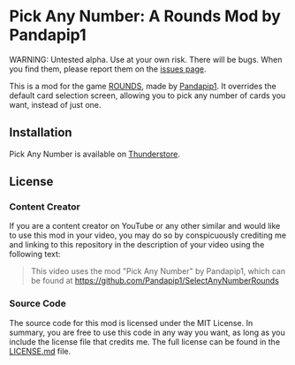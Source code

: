 # Pick Any Number: A Rounds Mod by Pandapip1

WARNING: Untested alpha. Use at your own risk. There will be bugs. When you find them, please report them on the [issues page](https://github.com/Pandapip1/SelectAnyNumberRounds/issues).

This is a mod for the game [ROUNDS](https://store.steampowered.com/app/1557740/ROUNDS/), made by [Pandapip1](https://github.com/Pandapip1). It overrides the default card selection screen, allowing you to pick any number of cards you want, instead of just one.

## Installation

Pick Any Number is available on [Thunderstore](https://thunderstore.io/package/Pandapip1/PickAnyNumber/).

## License

### Content Creator

If you are a content creator on YouTube or any other similar and would like to use this mod in your video, you may do so by conspicuously crediting me and linking to this repository in the description of your video using the following text:

> This video uses the mod "Pick Any Number" by Pandapip1, which can be found at https://github.com/Pandapip1/SelectAnyNumberRounds

### Source Code

The source code for this mod is licensed under the MIT License. In summary, you are free to use this code in any way you want, as long as you include the license file that credits me. The full license can be found in the [LICENSE.md](LICENSE.md) file.
